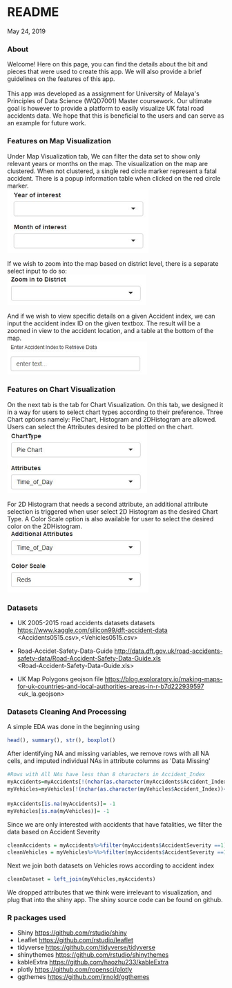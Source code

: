 README
================
May 24, 2019

### About

Welcome! Here on this page, you can find the details about the bit and pieces that were used to create this app. We will also provide a brief guidelines on the features of this app. <br><br> This app was developed as a assignment for University of Malaya's Principles of Data Science (WQD7001) Master coursework. Our ultimate goal is however to provide a platform to easily visualize UK fatal road accidents data. We hope that this is beneficial to the users and can serve as an example for future work.

### Features on Map Visualization

Under Map Visualization tab, We can filter the data set to show only relevant years or months on the map. The visualization on the map are clustered. When not clustered, a single red circle marker represent a fatal accident. There is a popup information table when clicked on the red circle marker. <br> <img src='Image/Image1.jpg'>

If we wish to zoom into the map based on district level, there is a separate select input to do so:<br> <img src='Image/Image2.jpg'>

And if we wish to view specific details on a given Accident index, we can input the accident index ID on the given textbox. The result will be a zoomed in view to the accident location, and a table at the bottom of the map. <br> <img src='Image/Image3.jpg'>

### Features on Chart Visualization

On the next tab is the tab for Chart Visualization. On this tab, we designed it in a way for users to select chart types according to their preference. Three Chart options namely: PieChart, Histogram and 2DHistogram are allowed. Users can select the Attributes desired to be plotted on the chart. <br> <img src='Image/Image4.jpg'>

For 2D Histogram that needs a second attribute, an additional attribute selection is triggered when user select 2D Histogram as the desired Chart Type. A Color Scale option is also available for user to select the desired color on the 2DHistogram.<br> <img src='Image/Image5.jpg'>

### Datasets

-   UK 2005-2015 road accidents datasets datasets <https://www.kaggle.com/silicon99/dft-accident-data><br> &lt;Accidents0515.csv&gt;,&lt;Vehicles0515.csv&gt;

-   Road-Accidet-Safety-Data-Guide <http://data.dft.gov.uk/road-accidents-safety-data/Road-Accident-Safety-Data-Guide.xls><br> &lt;Road-Accident-Safety-Data-Guide.xls&gt;

-   UK Map Polygons geojson file <https://blog.exploratory.io/making-maps-for-uk-countries-and-local-authorities-areas-in-r-b7d222939597><br> &lt;uk\_la.geojson&gt;

### Datasets Cleaning And Processing

A simple EDA was done in the beginning using

``` r
head(), summary(), str(), boxplot()
```

After identifying NA and missing variables, we remove rows with all NA cells, and imputed individual NAs in attribute columns as 'Data Missing'

``` r
#Rows with All NAs have less than 8 characters in Accident_Index 
myAccidents=myAccidents[!(nchar(as.character(myAccidents$Accident_Index))<8),]
myVehicles=myVehicles[!(nchar(as.character(myVehicles$Accident_Index))<8),]

myAccidents[is.na(myAccidents)]= -1 
myVehicles[is.na(myVehicles)]= -1
```

Since we are only interested with accidents that have fatalities, we filter the data based on Accident Severity

``` r
cleanAccidents = myAccidents%>%filter(myAccidents$AccidentSeverity ==1)
cleanVehicles = myVehicles%>%%>%filter(myAccidents$AccidentSeverity ==1)
```

Next we join both datasets on Vehicles rows according to accident index

``` r
cleanDataset = left_join(myVehicles,myAccidents)
```

We dropped attributes that we think were irrelevant to visualization, and plug that into the shiny app. The shiny source code can be found on github.

### R packages used

-   Shiny <https://github.com/rstudio/shiny>
-   Leaflet <https://github.com/rstudio/leaflet>
-   tidyverse <https://github.com/tidyverse/tidyverse>
-   shinythemes <https://github.com/rstudio/shinythemes>
-   kableExtra <https://github.com/haozhu233/kableExtra>
-   plotly <https://github.com/ropensci/plotly>
-   ggthemes <https://github.com/jrnold/ggthemes>
